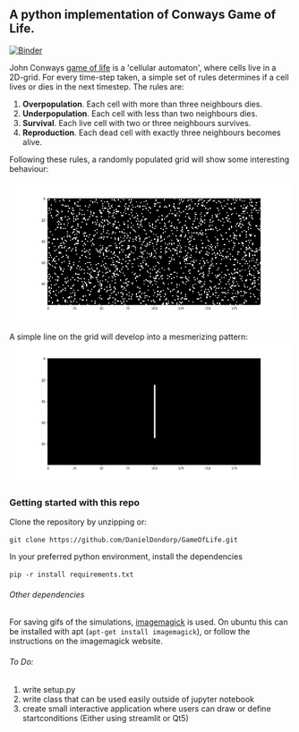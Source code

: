 ## A python implementation of Conways Game of Life.

[![Binder](https://mybinder.org/badge_logo.svg)](https://mybinder.org/v2/gh/DanielDondorp/GameOfLife.git/master)

John Conways [game of life](https://en.wikipedia.org/wiki/Conway%27s_Game_of_Life) is a 'cellular automaton', where cells live in a 2D-grid. For every time-step taken, a simple set of rules determines if a cell lives or dies in the next timestep. The rules are:

1. **Overpopulation**. Each cell with more than three neighbours dies.
2. **Underpopulation**. Each cell with less than two neighbours dies.
3. **Survival**. Each live cell with two or three neighbours survives.
3. **Reproduction**. Each dead cell with exactly three neighbours becomes alive.

Following these rules, a randomly populated grid will show some interesting behaviour:

![example](data/example.gif)

A simple line on the grid will develop into a mesmerizing pattern:
![example_line](data/example_line.gif)


### Getting started with this repo

Clone the repository by unzipping or:

`git clone https://github.com/DanielDondorp/GameOfLife.git`

In your preferred python environment, install the dependencies

`pip -r install requirements.txt`

###### Other dependencies
For saving gifs of the simulations, [imagemagick](https://imagemagick.org/) is used. On ubuntu this can be installed with apt (`apt-get install imagemagick`), or follow the instructions on the imagemagick website.

###### To Do:
1. write setup.py
2. write class that can be used easily outside of jupyter notebook
3. create small interactive application where users can draw or define startconditions (Either using streamlit or Qt5)
